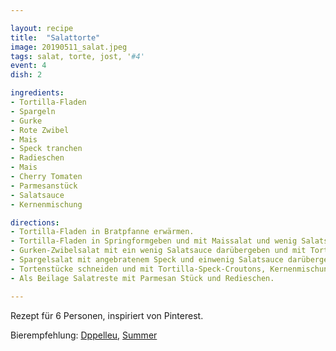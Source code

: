 ```yaml
---

layout: recipe
title:  "Salattorte"
image: 20190511_salat.jpeg
tags: salat, torte, jost, '#4'
event: 4
dish: 2

ingredients:
- Tortilla-Fladen
- Spargeln
- Gurke
- Rote Zwibel
- Mais
- Speck tranchen
- Radieschen
- Mais
- Cherry Tomaten
- Parmesanstück
- Salatsauce
- Kernenmischung

directions:
- Tortilla-Fladen in Bratpfanne erwärmen.
- Tortilla-Fladen in Springformgeben und mit Maissalat und wenig Salatsauce bedecken. Mit nächstem Tortilla-Fladen zudecken.
- Gurken-Zwibelsalat mit ein wenig Salatsauce darübergeben und mit Tortilla-Fladen zudecken.
- Spargelsalat mit angebratenem Speck und einwenig Salatsauce darübergeben und mit Tortilla-Fladen zudecken.
- Tortenstücke schneiden und mit Tortilla-Speck-Croutons, Kernenmischung und Cherry Tomatte garnieren.
- Als Beilage Salatreste mit Parmesan Stück und Redieschen.

---
```


Rezept für 6 Personen, inspiriert von Pinterest.

Bierempfehlung: [Dppelleu](https://www.doppelleuboxer.ch/de/), [Summer](https://www.doppelleuboxer.ch/de/bier/chopfab/summer/)
